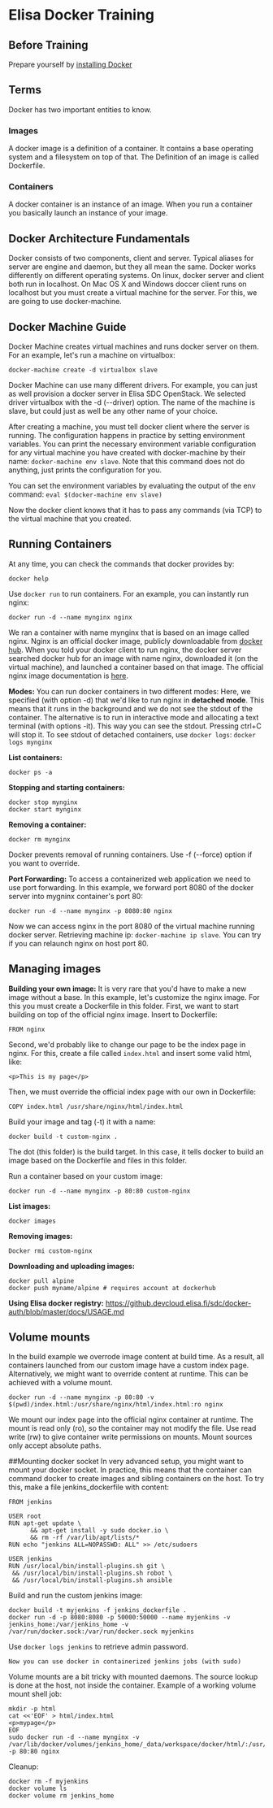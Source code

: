 # Elisa Docker Training

## Before Training
Prepare yourself by [installing Docker](INSTALLATION.md)

## Terms

Docker has two important entities to know.

### Images

A docker image is a definition of a container. It contains a base operating system and a filesystem on top of that.
The Definition of an image is called Dockerfile.

### Containers

A docker container is an instance of an image. When you run a container you basically launch an instance of your image.

## Docker Architecture Fundamentals

Docker consists of two components, client and server. Typical aliases for server are engine and daemon, but they all mean the same.
Docker works differently on different operating systems. On linux, docker server and client both run in localhost. On Mac OS X and Windows
doccer client runs on localhost but you must create a virtual machine for the server. For this, we are going to use docker-machine.

## Docker Machine Guide

Docker Machine creates virtual machines and runs docker server on them. For an example, let's run a machine on virtualbox:
```
docker-machine create -d virtualbox slave
```
Docker Machine can use many different drivers. For example, you can just as well provision a docker server in Elisa SDC OpenStack.
We selected driver virtualbox with the -d (--driver) option. The name of the machine is slave, but could just as well be any other name of your choice.

After creating a machine, you must tell docker client where the server is running. The configuration happens in practice by setting environment variables.
You can print the necessary environment variable configuration for any virtual machine you have created with docker-machine by their name: `docker-machine env slave`.
Note that this command does not do anything, just prints the configuration for you.

You can set the environment variables by evaluating the output of the env command: `eval $(docker-machine env slave)`

Now the docker client knows that it has to pass any commands (via TCP) to the virtual machine that you created.

## Running Containers

At any time, you can check the commands that docker provides by:
```
docker help
```

Use `docker run` to run containers. For an example, you can instantly run nginx:
```
docker run -d --name mynginx nginx
```
We ran a container with name mynginx that is based on an image called nginx.
Nginx is an official docker image, publicly downloadable from [docker hub](https://hub.docker.com/). When you told your docker client to run nginx,
the docker server searched docker hub for an image with name nginx, downloaded it (on the virtual machine), and launched a container based on that image. The official nginx image
documentation is [here](https://hub.docker.com/_/nginx/).

**Modes:**
You can run docker containers in two different modes:
Here, we specified (with option -d) that we'd like to run nginx in **detached mode**. This means that it runs in the background and we do not see 
the stdout of the container.
The alternative is to run in interactive mode and allocating a text terminal (with options -it). This way you can see the stdout. Pressing ctrl+C will stop it.
To see stdout of detached containers, use `docker logs`: `docker logs mynginx`

**List containers:**
```
docker ps -a
```

**Stopping and starting containers:**
```
docker stop mynginx
docker start mynginx
```

**Removing a container:**
```
docker rm mynginx
```
Docker prevents removal of running containers. Use -f (--force) option if you want to override.

**Port Forwarding:**
To access a containerized web application we need to use port forwarding. In this example, we forward port 8080 of the docker server into mygninx container's port 80:
```
docker run -d --name mynginx -p 8080:80 nginx
```
Now we can access nginx in the port 8080 of the virtual machine running docker server. Retrieving machine ip: `docker-machine ip slave`. You can try if you can relaunch nginx on host port 80.

## Managing images


**Building your own image:**
It is very rare that you'd have to make a new image without a base. In this example, let's customize the nginx image. For this you must create a Dockerfile in this folder.
First, we want to start building on top of the official nginx image. Insert to Dockerfile:
```
FROM nginx
```
Second, we'd probably like to change our page to be the index page in nginx. For this, create a file called `index.html` and insert some valid html, like:
```
<p>This is my page</p>
```
Then, we must override the official index page with our own in Dockerfile:
```
COPY index.html /usr/share/nginx/html/index.html
```

Build your image and tag (-t) it with a name:
```
docker build -t custom-nginx .
```
The dot (this folder) is the build target. In this case, it tells docker to build an image based on the Dockerfile and files in this folder.

Run a container based on your custom image:
```
docker run -d --name mynginx -p 80:80 custom-nginx
```

**List images:**
```
docker images
```

**Removing images:**
```
Docker rmi custom-nginx
```

**Downloading and uploading images:**
```
docker pull alpine
docker push myname/alpine # requires account at dockerhub
```

**Using Elisa docker registry:**
https://github.devcloud.elisa.fi/sdc/docker-auth/blob/master/docs/USAGE.md

## Volume mounts
In the build example we overrode image content at build time. As a result, all containers launched from our custom image have a custom index page.
Alternatively, we might want to override content at runtime. This can be achieved with a volume mount.
```
docker run -d --name mynginx -p 80:80 -v $(pwd)/index.html:/usr/share/nginx/html/index.html:ro nginx
```
We mount our index page into the official nginx container at runtime. The mount is read only (ro), so the container may not modify the file. Use
read write (rw) to give container write permissions on mounts. Mount sources only accept absolute paths.

##Mounting docker socket
In very advanced setup, you might want to mount your docker socket. In practice, this means that the container can command docker to create images and sibling containers on the host.
To try this, make a file jenkins_dockerfile with content:
```
FROM jenkins

USER root
RUN apt-get update \
      && apt-get install -y sudo docker.io \
      && rm -rf /var/lib/apt/lists/*
RUN echo "jenkins ALL=NOPASSWD: ALL" >> /etc/sudoers
 
USER jenkins
RUN /usr/local/bin/install-plugins.sh git \
 && /usr/local/bin/install-plugins.sh robot \
 && /usr/local/bin/install-plugins.sh ansible
```

Build and run the custom jenkins image:
```
docker build -t myjenkins -f jenkins_dockerfile .
docker run -d -p 8080:8080 -p 50000:50000 --name myjenkins -v jenkins_home:/var/jenkins_home -v /var/run/docker.sock:/var/run/docker.sock myjenkins
```
Use `docker logs jenkins` to retrieve admin password.
```
Now you can use docker in containerized jenkins jobs (with sudo)
```

Volume mounts are a bit tricky with mounted daemons. The source lookup is done at the host, not inside the container. Example of a working volume mount shell job:
```
mkdir -p html
cat <<'EOF' > html/index.html
<p>mypage</p>
EOF
sudo docker run -d --name mynginx -v /var/lib/docker/volumes/jenkins_home/_data/workspace/docker/html/:/usr/share/nginx/html/:ro -p 80:80 nginx
```

Cleanup:
```
docker rm -f myjenkins
docker volume ls
docker volume rm jenkins_home
```

